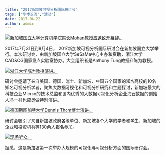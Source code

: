 ```yaml
---
title: "2017新加坡可视分析国际研讨会"
tags: ["学术交流","活动"]
date: 2017-08-22
author: admin
---
```


[![新加坡国立大学计算机学院院长Mohan教授应邀致开幕辞。](http://www.cad.zju.edu.cn/home/vagblog/wp-content/uploads/2017/08/1_meitu_1.jpg)](http://www.cad.zju.edu.cn/home/vagblog/wp-content/uploads/2017/08/1_meitu_1.jpg)

2017年7月31日到8月4日， 2017新加坡可视分析国际研讨会在新加坡国立大学举行。本次研讨会，由新加坡国立大学SeSaMa中心主办和资助，浙江大学CAD&CG国家重点实验室协办。大会组织者是Anthony Tung教授和陈为教授。



[![浙江大学陈为教授演讲。](http://www.cad.zju.edu.cn/home/vagblog/wp-content/uploads/2017/08/2_meitu_2.jpg)](http://www.cad.zju.edu.cn/home/vagblog/wp-content/uploads/2017/08/2_meitu_2.jpg)

研讨会邀请了来自美国、德国、瑞士、新加坡、中国五个国家的知名高校的10名知名可视分析学者，聚焦大数据可视化和可视分析研究和主题探讨，新加坡最大的科技企业Micron的技术总监和国内优秀的大数据可视化分析企业海云数据的创始人冯一村也应邀做特别演讲。

[![德国斯图加特大学Dennis Thom博士演讲。](http://www.cad.zju.edu.cn/home/vagblog/wp-content/uploads/2017/08/4_meitu_4.jpg)](http://www.cad.zju.edu.cn/home/vagblog/wp-content/uploads/2017/08/4_meitu_4.jpg)

研讨会吸引了来自新加坡政府各级单位、新加坡各个大学的学者和学生、新加坡的企业和投资机构等130余人报名参加。

[![现场听众。](http://www.cad.zju.edu.cn/home/vagblog/wp-content/uploads/2017/08/5_meitu_3.jpg)](http://www.cad.zju.edu.cn/home/vagblog/wp-content/uploads/2017/08/5_meitu_3.jpg)

据悉，这是新加坡第一次举办大规模的可视化与可视分析方面的国际研讨会。